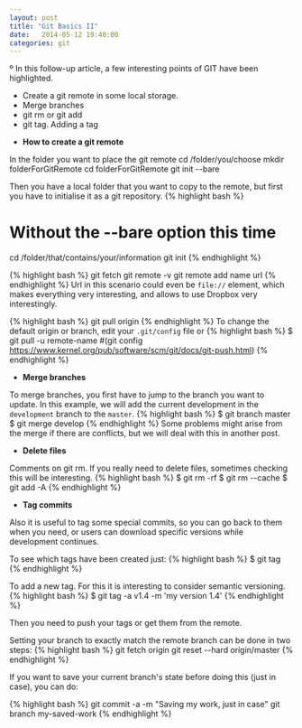 ```yaml
---
layout: post
title: "Git Basics II"
date:   2014-05-12 19:40:00
categories: git
---
```

º
In this follow-up article, a few interesting points of GIT have been highlighted.
 + Create a git remote in some local storage.
 + Merge branches
 + git rm or git add
 + git tag. Adding a tag

- __How to create a git remote__

In the folder you want to place the git remote
cd /folder/you/choose
mkdir folderForGitRemote
cd folderForGitRemote
git init --bare

Then you have a local folder that you want to copy to the remote, but first you have to initialise it as a git repository.
{% highlight bash %}
# Without the --bare option this time
cd /folder/that/contains/your/information
git init
{% endhighlight %}

{% highlight bash %}
git fetch
git remote -v
git remote add name url
{% endhighlight %}
Url in this scenario could even be `file://` element, which makes everything very interesting, and allows to use Dropbox very interestingly.

{% highlight bash %}
git pull origin
{% endhighlight %}
To change the default origin or branch, edit your `.git/config` file
or
{% highlight bash %}
$ git pull -u remote-name 
#(git config https://www.kernel.org/pub/software/scm/git/docs/git-push.html)
{% endhighlight %}
&nbsp;
- __Merge branches__

To merge branches, you first have to jump to the branch you want to update. In this example, we will add the current development in the `development` branch to the `master`.
{% highlight bash %}
$ git branch master
$ git merge develop
{% endhighlight %}
Some problems might arise from the merge if there are conflicts, but we will deal with this in another post.

- __Delete files__

Comments on git rm. If you really need to delete files, sometimes checking this will be interesting.
{% highlight bash %}
$ git rm -rf
$ git rm --cache
$ git add -A
{% endhighlight %}
&nbsp;
- __Tag commits__

Also it is useful to tag some special commits, so you can go back to them when you need, or users can download specific versions while development continues.

To see which tags have been created just:
{% highlight bash %}
$ git tag
{% endhighlight %}

To add a new tag. For this it is interesting to consider semantic versioning.
{% highlight bash %}
$ git tag -a v1.4 -m 'my version 1.4'
{% endhighlight %}

Then you need to push your tags or get them from the remote.

Setting your branch to exactly match the remote branch can be done in two steps:
{% highlight bash %}
git fetch origin
git reset --hard origin/master
{% endhighlight %}

If you want to save your current branch's state before doing this (just in case), you can do:

{% highlight bash %}
git commit -a -m "Saving my work, just in case"
git branch my-saved-work
{% endhighlight %}
